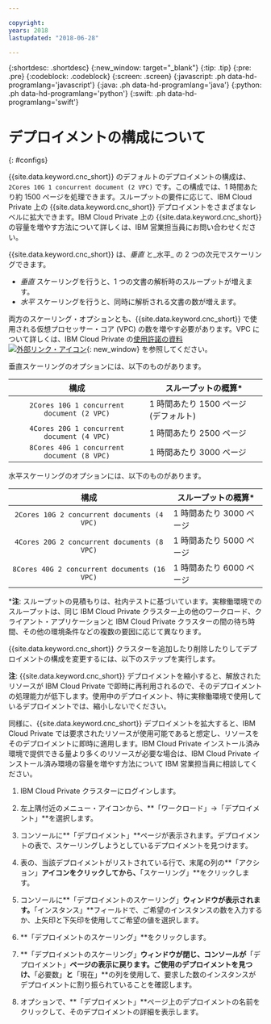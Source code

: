 ```yaml
---

copyright:
years: 2018
lastupdated: "2018-06-28"

---
```


{:shortdesc: .shortdesc}
{:new_window: target="_blank"}
{:tip: .tip}
{:pre: .pre}
{:codeblock: .codeblock}
{:screen: .screen}
{:javascript: .ph data-hd-programlang='javascript'}
{:java: .ph data-hd-programlang='java'}
{:python: .ph data-hd-programlang='python'}
{:swift: .ph data-hd-programlang='swift'}

# デプロイメントの構成について
{: #configs}

{{site.data.keyword.cnc_short}} のデフォルトのデプロイメントの構成は、`2Cores 10G 1 concurrent document (2 VPC)` です。この構成では、1 時間あたり約 1500 ページを処理できます。スループットの要件に応じて、IBM Cloud Private 上の {{site.data.keyword.cnc_short}} デプロイメントをさまざまなレベルに拡大できます。IBM Cloud Private 上の {{site.data.keyword.cnc_short}} の容量を増やす方法について詳しくは、IBM 営業担当員にお問い合わせください。

{{site.data.keyword.cnc_short}} は、_垂直_ と_水平_ の 2 つの次元でスケーリングできます。

 - _垂直_ スケーリングを行うと、1 つの文書の解析時のスループットが増えます。
 - _水平_ スケーリングを行うと、同時に解析される文書の数が増えます。

両方のスケーリング・オプションとも、{{site.data.keyword.cnc_short}} で使用される仮想プロセッサー・コア (VPC) の数を増やす必要があります。VPC について詳しくは、IBM Cloud Private の[使用許諾の資料 ![外部リンク・アイコン](../../icons/launch-glyph.svg "外部リンク・アイコン")](https://www.ibm.com/support/knowledgecenter/SSBS6K_2.1.0/manage_cluster/licensing.html){: new_window} を参照してください。

垂直スケーリングのオプションには、以下のものがあります。

| 構成                                      |スループットの概算*             |
|:-----------------------------------------:|--------------------------------|
|`2Cores 10G 1 concurrent document (2 VPC)` |1 時間あたり 1500 ページ (デフォルト)|
|`4Cores 20G 1 concurrent document (4 VPC)` |1 時間あたり 2500 ページ             |
|`8Cores 40G 1 concurrent document (8 VPC)` |1 時間あたり 3000 ページ             |

水平スケーリングのオプションには、以下のものがあります。

| 構成                                        |スループットの概算*             |
|:-------------------------------------------:|--------------------------------|
|`2Cores 10G 2 concurrent documents (4 VPC)`  |1 時間あたり 3000 ページ             |
|`4Cores 20G 2 concurrent documents (8 VPC)`  |1 時間あたり 5000 ページ             |
|`8Cores 40G 2 concurrent documents (16 VPC)` |1 時間あたり 6000 ページ             |

\***注**: スループットの見積もりは、社内テストに基づいています。実稼働環境でのスループットは、同じ IBM Cloud Private クラスター上の他のワークロード、クライアント・アプリケーションと IBM Cloud Private クラスターの間の待ち時間、その他の環境条件などの複数の要因に応じて異なります。

{{site.data.keyword.cnc_short}} クラスターを追加したり削除したりしてデプロイメントの構成を変更するには、以下のステップを実行します。

**注**: {{site.data.keyword.cnc_short}} デプロイメントを縮小すると、解放されたリソースが IBM Cloud Private で即時に再利用されるので、そのデプロイメントの処理能力が低下します。使用中のデプロイメント、特に実稼働環境で使用しているデプロイメントでは、縮小しないでください。
	
同様に、{{site.data.keyword.cnc_short}} デプロイメントを拡大すると、IBM Cloud Private では要求されたリソースが使用可能であると想定し、リソースをそのデプロイメントに即時に適用します。IBM Cloud Private インストール済み環境で提供できる量より多くのリソースが必要な場合は、IBM Cloud Private インストール済み環境の容量を増やす方法について IBM 営業担当員に相談してください。

  1. IBM Cloud Private クラスターにログインします。

  1. 左上隅付近のメニュー・アイコンから、**「ワークロード」->「デプロイメント」**を選択します。
  
  1. コンソールに**「デプロイメント」**ページが表示されます。デプロイメントの表で、スケーリングしようとしているデプロイメントを見つけます。
  
  1. 表の、当該デプロイメントがリストされている行で、末尾の列の**「アクション」**アイコンをクリックしてから、**「スケーリング」**をクリックします。
  
  1. コンソールに**「デプロイメントのスケーリング」**ウィンドウが表示されます。**「インスタンス」**フィールドで、ご希望のインスタンスの数を入力するか、上矢印と下矢印を使用してご希望の値を選択します。
  
  1. **「デプロイメントのスケーリング」**をクリックします。
  
  1. **「デプロイメントのスケーリング」**ウィンドウが閉じ、コンソールが**「デプロイメント」**ページの表示に戻ります。ご使用のデプロイメントを見つけ、**「必要数」**と**「現在」**の列を使用して、要求した数のインスタンスがデプロイメントに割り振られていることを確認します。
  
  1. オプションで、**「デプロイメント」**ページ上のデプロイメントの名前をクリックして、そのデプロイメントの詳細を表示します。
  
  

